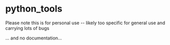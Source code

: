 # python_tools
Please note this is for personal use -- likely too specific for general use and carrying lots of bugs

... and no documentation...
